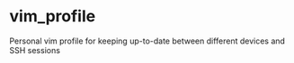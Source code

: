 # vim_profile
Personal vim profile for keeping up-to-date between different devices and SSH sessions
